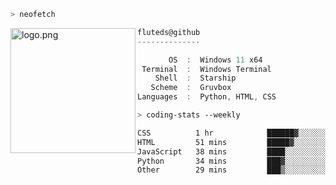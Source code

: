 ```zsh
> neofetch
```

<!--img align="left" src="https://github.com/fluteds.png" alt="logo.png" width="200"/>-->
<img align="left" src="https://external-content.duckduckgo.com/iu/?u=https%3A%2F%2F78.media.tumblr.com%2F975fca5f82161b190efdcaa05ffbd4ec%2Ftumblr_p6q6m9TJF01x3p3jmo1_500.png&f=1&nofb=1" alt="logo.png" width="200"/>

```csharp
fluteds@github
--------------

       OS  :  Windows 11 x64
 Terminal  :  Windows Terminal
    Shell  :  Starship
   Scheme  :  Gruvbox
Languages  :  Python, HTML, CSS
```

```zsh
> coding-stats --weekly
```

<!--START_SECTION:waka-->

```txt
CSS          1 hr            ██████▓░░░░░░░░░░░░░░░░░░   26.08 %
HTML         51 mins         █████▓░░░░░░░░░░░░░░░░░░░   22.11 %
JavaScript   38 mins         ████░░░░░░░░░░░░░░░░░░░░░   16.51 %
Python       34 mins         ███▓░░░░░░░░░░░░░░░░░░░░░   14.95 %
Other        29 mins         ███▒░░░░░░░░░░░░░░░░░░░░░   12.79 %
```

<!--END_SECTION:waka-->
